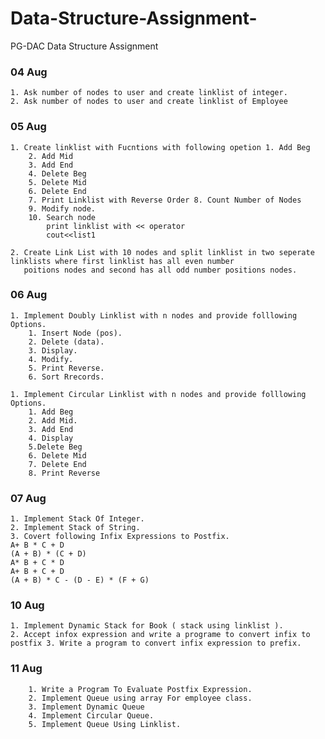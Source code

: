 # Data-Structure-Assignment-
PG-DAC Data Structure Assignment 


### 04 Aug
    1. Ask number of nodes to user and create linklist of integer.
    2. Ask number of nodes to user and create linklist of Employee

### 05 Aug
    1. Create linklist with Fucntions with following opetion 1. Add Beg
        2. Add Mid
        3. Add End
        4. Delete Beg
        5. Delete Mid
        6. Delete End
        7. Print Linklist with Reverse Order 8. Count Number of Nodes
        9. Modify node.
        10. Search node
            print linklist with << operator
            cout<<list1
        
    2. Create Link List with 10 nodes and split linklist in two seperate linklists where first linklist has all even number 
       poitions nodes and second has all odd number positions nodes.

### 06 Aug
    1. Implement Doubly Linklist with n nodes and provide folllowing Options. 
        1. Insert Node (pos).
        2. Delete (data).
        3. Display.
        4. Modify.
        5. Print Reverse. 
        6. Sort Rrecords.

    1. Implement Circular Linklist with n nodes and provide folllowing Options.
        1. Add Beg 
        2. Add Mid. 
        3. Add End 
        4. Display
        5.Delete Beg
        6. Delete Mid 
        7. Delete End
        8. Print Reverse
        
### 07 Aug
    1. Implement Stack Of Integer.
    2. Implement Stack of String.
    3. Covert following Infix Expressions to Postfix.
    A+ B * C + D
    (A + B) * (C + D)
    A* B + C * D
    A+ B + C + D
    (A + B) * C - (D - E) * (F + G)
    
   ### 10 Aug
    1. Implement Dynamic Stack for Book ( stack using linklist ).
    2. Accept infox expression and write a programe to convert infix to postfix 3. Write a program to convert infix expression to prefix.
    
    
  ### 11 Aug  
        1. Write a Program To Evaluate Postfix Expression. 
        2. Implement Queue using array For employee class. 
        3. Implement Dynamic Queue 
        4. Implement Circular Queue.
        5. Implement Queue Using Linklist.

